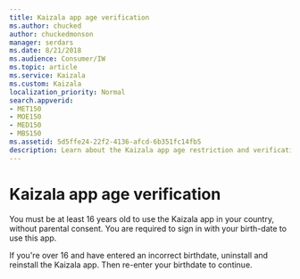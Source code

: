 ```yaml
---
title: Kaizala app age verification
ms.author: chucked
author: chuckedmonson
manager: serdars
ms.date: 8/21/2018
ms.audience: Consumer/IW
ms.topic: article
ms.service: Kaizala
ms.custom: Kaizala
localization_priority: Normal
search.appverid:
- MET150
- MOE150
- MED150
- MBS150
ms.assetid: 5d5ffe24-22f2-4136-afcd-6b351fc14fb5
description: Learn about the Kaizala app age restriction and verification.
---
```


# Kaizala app age verification

You must be at least 16 years old to use the Kaizala app in your country, without parental consent. You are required to sign in with your birth-date to use this app.
  
If you're over 16 and have entered an incorrect birthdate, uninstall and reinstall the Kaizala app. Then re-enter your birthdate to continue.
  

